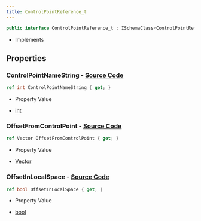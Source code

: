 ```yaml
---
title: ControlPointReference_t
---
```


```csharp
public interface ControlPointReference_t : ISchemaClass<ControlPointReference_t>, ISchemaField, ISchemaClass, INativeHandle
```

- Implements

## Properties

### **ControlPointNameString** - [Source Code](https://github.com/swiftly-solution/swiftlys2/blob/main/managed/src/SwiftlyS2.Generated/Schemas/Interfaces/ControlPointReference_t.cs#L16)

```csharp
ref int ControlPointNameString { get; }
```

- Property Value

- [int](https://learn.microsoft.com/dotnet/api/system.int32)

### **OffsetFromControlPoint** - [Source Code](https://github.com/swiftly-solution/swiftlys2/blob/main/managed/src/SwiftlyS2.Generated/Schemas/Interfaces/ControlPointReference_t.cs#L18)

```csharp
ref Vector OffsetFromControlPoint { get; }
```

- Property Value

- [Vector](/docs/api/shared/natives/vector)

### **OffsetInLocalSpace** - [Source Code](https://github.com/swiftly-solution/swiftlys2/blob/main/managed/src/SwiftlyS2.Generated/Schemas/Interfaces/ControlPointReference_t.cs#L20)

```csharp
ref bool OffsetInLocalSpace { get; }
```

- Property Value

- [bool](https://learn.microsoft.com/dotnet/api/system.boolean)

